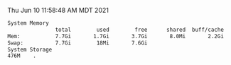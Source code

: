 Thu Jun 10 11:58:48 AM MDT 2021
```bash
System Memory
               total        used        free      shared  buff/cache   available
Mem:           7.7Gi       1.7Gi       3.7Gi       8.0Mi       2.2Gi       5.6Gi
Swap:          7.7Gi        18Mi       7.6Gi
System Storage
476M	.
```
